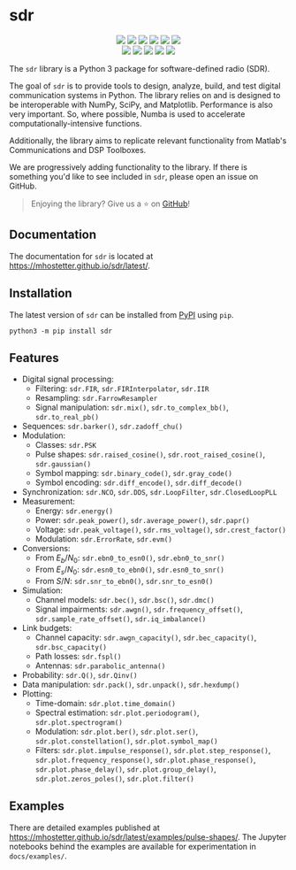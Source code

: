 # sdr

<div align=center>
  <a href="https://pypi.org/project/sdr"><img src="https://img.shields.io/pypi/v/sdr"></a>
  <a href="https://pypi.org/project/sdr"><img src="https://img.shields.io/pypi/pyversions/sdr"></a>
  <a href="https://pypi.org/project/sdr"><img src="https://img.shields.io/pypi/wheel/sdr"></a>
  <a href="https://pypistats.org/packages/sdr"><img src="https://img.shields.io/pypi/dm/sdr"></a>
  <a href="https://pypi.org/project/sdr"><img src="https://img.shields.io/pypi/l/sdr"></a>
  <a href="https://twitter.com/sdr_py"><img src="https://img.shields.io/static/v1?label=follow&message=@sdr_py&color=blue&logo=twitter"></a>
</div>

<div align=center>
  <a href="https://github.com/mhostetter/sdr/actions/workflows/docs.yaml"><img src="https://github.com/mhostetter/sdr/actions/workflows/docs.yaml/badge.svg"></a>
  <a href="https://github.com/mhostetter/sdr/actions/workflows/lint.yaml"><img src="https://github.com/mhostetter/sdr/actions/workflows/lint.yaml/badge.svg"></a>
  <a href="https://github.com/mhostetter/sdr/actions/workflows/build.yaml"><img src="https://github.com/mhostetter/sdr/actions/workflows/build.yaml/badge.svg"></a>
  <a href="https://github.com/mhostetter/sdr/actions/workflows/test.yaml"><img src="https://github.com/mhostetter/sdr/actions/workflows/test.yaml/badge.svg"></a>
  <a href="https://codecov.io/gh/mhostetter/sdr"><img src="https://codecov.io/gh/mhostetter/sdr/branch/main/graph/badge.svg?token=3FJML79ZUK"></a>
</div>

The `sdr` library is a Python 3 package for software-defined radio (SDR).

The goal of `sdr` is to provide tools to design, analyze, build, and test digital communication systems
in Python. The library relies on and is designed to be interoperable with NumPy, SciPy, and Matplotlib.
Performance is also very important. So, where possible, Numba is used to accelerate computationally-intensive
functions.

Additionally, the library aims to replicate relevant functionality from Matlab's Communications and
DSP Toolboxes.

We are progressively adding functionality to the library. If there is something you'd like to see included
in `sdr`, please open an issue on GitHub.

> Enjoying the library? Give us a :star: on [GitHub](https://github.com/mhostetter/sdr)!

## Documentation

The documentation for `sdr` is located at <https://mhostetter.github.io/sdr/latest/>.

## Installation

The latest version of `sdr` can be installed from [PyPI](https://pypi.org/project/sdr/) using `pip`.

```console
python3 -m pip install sdr
```

## Features

- Digital signal processing:
   - Filtering: `sdr.FIR`, `sdr.FIRInterpolator`, `sdr.IIR`
   - Resampling: `sdr.FarrowResampler`
   - Signal manipulation: `sdr.mix()`, `sdr.to_complex_bb()`, `sdr.to_real_pb()`
- Sequences: `sdr.barker()`, `sdr.zadoff_chu()`
- Modulation:
   - Classes: `sdr.PSK`
   - Pulse shapes: `sdr.raised_cosine()`, `sdr.root_raised_cosine()`, `sdr.gaussian()`
   - Symbol mapping: `sdr.binary_code()`, `sdr.gray_code()`
   - Symbol encoding: `sdr.diff_encode()`, `sdr.diff_decode()`
- Synchronization: `sdr.NCO`, `sdr.DDS`, `sdr.LoopFilter`, `sdr.ClosedLoopPLL`
- Measurement:
   - Energy: `sdr.energy()`
   - Power: `sdr.peak_power()`, `sdr.average_power()`, `sdr.papr()`
   - Voltage: `sdr.peak_voltage()`, `sdr.rms_voltage()`, `sdr.crest_factor()`
   - Modulation: `sdr.ErrorRate`, `sdr.evm()`
- Conversions:
   - From $E_b/N_0$: `sdr.ebn0_to_esn0()`, `sdr.ebn0_to_snr()`
   - From $E_s/N_0$: `sdr.esn0_to_ebn0()`, `sdr.esn0_to_snr()`
   - From $S/N$: `sdr.snr_to_ebn0()`, `sdr.snr_to_esn0()`
- Simulation:
   - Channel models: `sdr.bec()`, `sdr.bsc()`, `sdr.dmc()`
   - Signal impairments: `sdr.awgn()`, `sdr.frequency_offset()`, `sdr.sample_rate_offset()`,
     `sdr.iq_imbalance()`
- Link budgets:
   - Channel capacity: `sdr.awgn_capacity()`, `sdr.bec_capacity()`, `sdr.bsc_capacity()`
   - Path losses: `sdr.fspl()`
   - Antennas: `sdr.parabolic_antenna()`
- Probability: `sdr.Q()`, `sdr.Qinv()`
- Data manipulation: `sdr.pack()`, `sdr.unpack()`, `sdr.hexdump()`
- Plotting:
   - Time-domain: `sdr.plot.time_domain()`
   - Spectral estimation: `sdr.plot.periodogram()`, `sdr.plot.spectrogram()`
   - Modulation: `sdr.plot.ber()`, `sdr.plot.ser()`, `sdr.plot.constellation()`,
     `sdr.plot.symbol_map()`
   - Filters: `sdr.plot.impulse_response()`, `sdr.plot.step_response()`,
     `sdr.plot.frequency_response()`, `sdr.plot.phase_response()`, `sdr.plot.phase_delay()`,
     `sdr.plot.group_delay()`, `sdr.plot.zeros_poles()`, `sdr.plot.filter()`

## Examples

There are detailed examples published at <https://mhostetter.github.io/sdr/latest/examples/pulse-shapes/>.
The Jupyter notebooks behind the examples are available for experimentation in `docs/examples/`.
